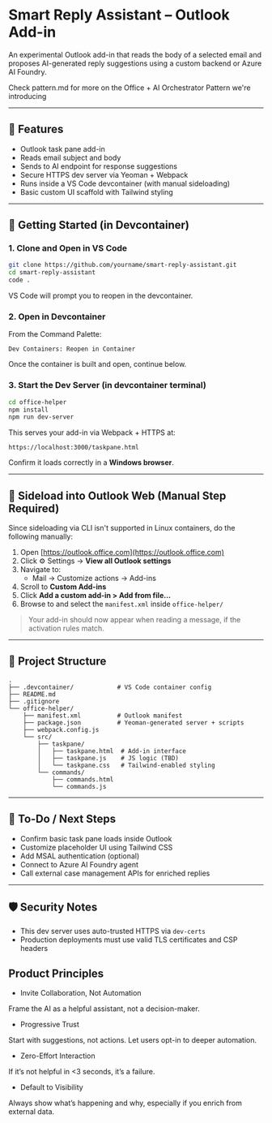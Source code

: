 # Smart Reply Assistant – Outlook Add-in

An experimental Outlook add-in that reads the body of a selected email and proposes AI-generated reply suggestions using a custom backend or Azure AI Foundry.

Check pattern.md for more on the Office + AI Orchestrator Pattern we're introducing

---

## 🔧 Features

- Outlook task pane add-in
- Reads email subject and body
- Sends to AI endpoint for response suggestions
- Secure HTTPS dev server via Yeoman + Webpack
- Runs inside a VS Code devcontainer (with manual sideloading)
- Basic custom UI scaffold with Tailwind styling

---

## 🚀 Getting Started (in Devcontainer)

### 1. Clone and Open in VS Code

```bash
git clone https://github.com/yourname/smart-reply-assistant.git
cd smart-reply-assistant
code .
```

VS Code will prompt you to reopen in the devcontainer.

### 2. Open in Devcontainer

From the Command Palette:
```
Dev Containers: Reopen in Container
```

Once the container is built and open, continue below.

### 3. Start the Dev Server (in devcontainer terminal)

```bash
cd office-helper
npm install
npm run dev-server
```

This serves your add-in via Webpack + HTTPS at:
```
https://localhost:3000/taskpane.html
```
Confirm it loads correctly in a **Windows browser**.

---

## 🧩 Sideload into Outlook Web (Manual Step Required)

Since sideloading via CLI isn't supported in Linux containers, do the following manually:

1. Open [https://outlook.office.com](https://outlook.office.com)
2. Click ⚙️ Settings → **View all Outlook settings**
3. Navigate to:
   - Mail → Customize actions → Add-ins
4. Scroll to **Custom Add-ins**
5. Click **Add a custom add-in > Add from file...**
6. Browse to and select the `manifest.xml` inside `office-helper/`

> Your add-in should now appear when reading a message, if the activation rules match.

---

## 📁 Project Structure

```
.
├── .devcontainer/            # VS Code container config
├── README.md
├── .gitignore
└── office-helper/
    ├── manifest.xml          # Outlook manifest
    ├── package.json          # Yeoman-generated server + scripts
    ├── webpack.config.js
    └── src/
        ├── taskpane/
        │   ├── taskpane.html  # Add-in interface
        │   ├── taskpane.js    # JS logic (TBD)
        │   └── taskpane.css   # Tailwind-enabled styling
        └── commands/
            ├── commands.html
            └── commands.js
```

---

## 🧠 To-Do / Next Steps

- Confirm basic task pane loads inside Outlook
- Customize placeholder UI using Tailwind CSS
- Add MSAL authentication (optional)
- Connect to Azure AI Foundry agent
- Call external case management APIs for enriched replies

---

## 🛡️ Security Notes

- This dev server uses auto-trusted HTTPS via `dev-certs`
- Production deployments must use valid TLS certificates and CSP headers

## Product Principles
- Invite Collaboration, Not Automation

Frame the AI as a helpful assistant, not a decision-maker.

- Progressive Trust

Start with suggestions, not actions. Let users opt-in to deeper automation.

- Zero-Effort Interaction

If it’s not helpful in <3 seconds, it’s a failure.

- Default to Visibility

Always show what’s happening and why, especially if you enrich from external data.


